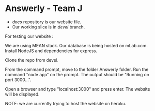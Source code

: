 # Answerly - Team J
- *docs* repository is our website file. 
- Our working slice is in *devel* branch.

For testing our website :

We are using MEAN stack. Our database is being hosted on mLab.com.
Install NodeJS and dependencies for express.

Clone the repo from devel. 

From the command prompt, move to the folder Answerly folder.
Run the command "node app" on the prompt. The output should be "Running on port 3000...".

Open a browser and type "localhost:3000" and press enter. The website will be displayed.

NOTE: we are currently trying to host the website on heroku.
